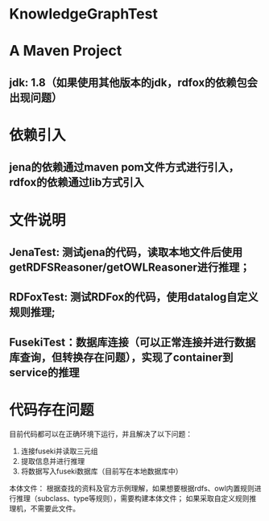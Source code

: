 # KnowledgeGraphTest

# A Maven Project

## jdk: 1.8（如果使用其他版本的jdk，rdfox的依赖包会出现问题）

# 依赖引入

## jena的依赖通过maven pom文件方式进行引入，rdfox的依赖通过lib方式引入

# 文件说明

## JenaTest: 测试jena的代码，读取本地文件后使用getRDFSReasoner/getOWLReasoner进行推理；

## RDFoxTest: 测试RDFox的代码，使用datalog自定义规则推理;

## FusekiTest：数据库连接（可以正常连接并进行数据库查询，但转换存在问题），实现了container到service的推理

# 代码存在问题

目前代码都可以在正确环境下运行，并且解决了以下问题：

1. 连接fuseki并读取三元组
2. 提取信息并进行推理
3. 将数据写入fuseki数据库（目前写在本地数据库中）

本体文件：
根据查找的资料及官方示例理解，如果想要根据rdfs、owl内置规则进行推理（subclass、type等规则），需要构建本体文件；
如果采取自定义规则推理机，不需要此文件。


